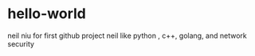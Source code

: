 # hello-world
neil niu for first github project
neil like python , c++, golang, and network security
